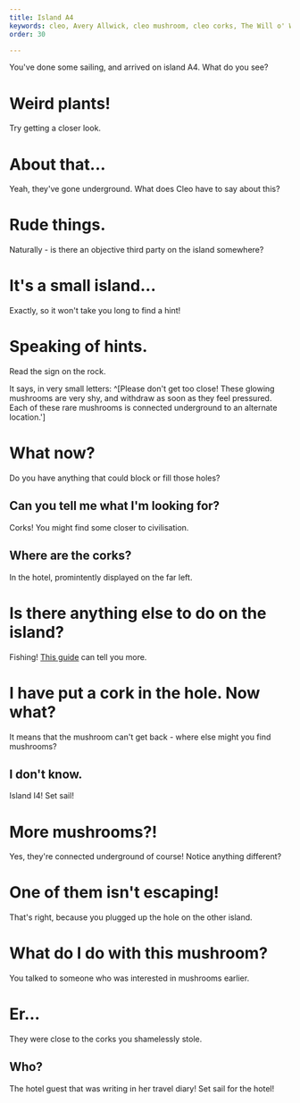 ```yaml
---
title: Island A4
keywords: cleo, Avery Allwick, cleo mushroom, cleo corks, The Will o' Wisp of the Sunken Gallery
order: 30

---
```


You've done some sailing, and arrived on island A4. What do you see?

# Weird plants!
Try getting a closer look.

# About that...
Yeah, they've gone underground. What does Cleo have to say about this?

# Rude things.
Naturally - is there an objective third party on the island somewhere?

# It's a small island...
Exactly, so it won't take you long to find a hint!

# Speaking of hints.
Read the sign on the rock.

It says, in very small letters: ^[Please don't get too close! These glowing mushrooms are very shy, and withdraw as soon as they feel pressured. Each of these rare mushrooms is connected underground to an alternate location.']

# What now?
Do you have anything that could block or fill those holes?

## Can you tell me what I'm looking for?
Corks! You might find some closer to civilisation.

## Where are the corks?
In the hotel, promintently displayed on the far left.

# Is there anything else to do on the island?
Fishing! [This guide](Chapter-2/fishing.md) can tell you more.

# I have put a cork in the hole. Now what?
It means that the mushroom can't get back - where else might you find mushrooms?

## I don't know.
Island I4! Set sail!

# More mushrooms?!
Yes, they're connected underground of course! Notice anything different?

# One of them isn't escaping!
That's right, because you plugged up the hole on the other island.

# What do I do with this mushroom?
You talked to someone who was interested in mushrooms earlier.

# Er...
They were close to the corks you shamelessly stole.

## Who?
The hotel guest that was writing in her travel diary! Set sail for the hotel!